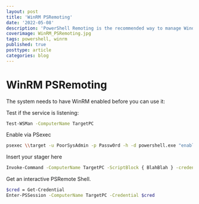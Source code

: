 ```yaml
---
layout: post
title: 'WinRM PSRemoting'
date: '2022-05-08'
description: 'PowerShell Remoting is the recommended way to manage Windows systems. PowerShell Remoting uses Windows Remote Management (WinRM), the Microsoft implementation of the Web Services for Management (WS-Management) protocol, to allow users to run PowerShell commands on remote computers. By default, PowerShell Remoting only allows connections from members of the Administrators group. This article explores using WinRm PSRemoting.'
coverimage: WinRM_PSRemoting.jpg
tags: powershell, winrm
published: true
posttype: article
categories: blog
---
```


# WinRM  PSRemoting

The system needs to have WinRM enabled before you can use it:

Test if the service is listening:

```bash
Test-WSMan -ComputerName TargetPC
```

Enable via PSexec

```bash
psexec \\target -u PoorSysAdmin -p Passw0rd -h -d powershell.exe "enable-psremoting -force"
```

Insert your stager here

```bash
Invoke-Command -ComputerName TargetPC -ScriptBlock { BlahBlah } -credential jdoe
```

Get an interactive PSRemote Shell. 

```bash
$cred = Get-Credential
Enter-PSSession -ComputerName TargetPC -Credential $cred
```